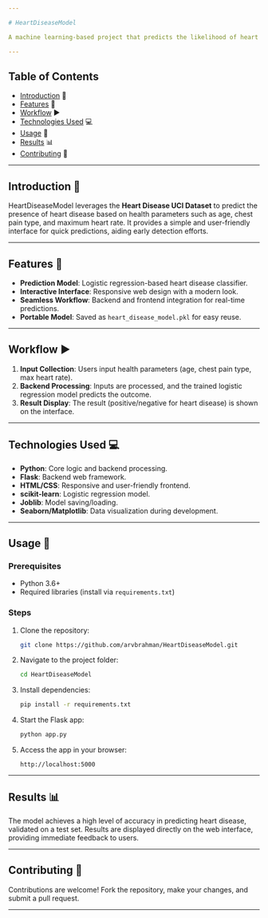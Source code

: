 ```yaml
---

# HeartDiseaseModel

A machine learning-based project that predicts the likelihood of heart disease using logistic regression. This repository includes a trained model and a responsive web interface for user interaction.

---
```


## Table of Contents

- [Introduction](#introduction) :wave:
- [Features](#features) :star2:
- [Workflow](#workflow)  :arrow_forward:
- [Technologies Used](#technologies-used) :computer:
- [Usage](#usage) :rocket:
- [Results](#results)  :bar_chart:
- [Contributing](#contributing) :handshake:

---

## Introduction :wave:

HeartDiseaseModel leverages the **Heart Disease UCI Dataset** to predict the presence of heart disease based on health parameters such as age, chest pain type, and maximum heart rate. It provides a simple and user-friendly interface for quick predictions, aiding early detection efforts.

---

## Features :star2:

- **Prediction Model**: Logistic regression-based heart disease classifier.  
- **Interactive Interface**: Responsive web design with a modern look.  
- **Seamless Workflow**: Backend and frontend integration for real-time predictions.  
- **Portable Model**: Saved as `heart_disease_model.pkl` for easy reuse.

---

## Workflow :arrow_forward:

1. **Input Collection**: Users input health parameters (age, chest pain type, max heart rate).  
2. **Backend Processing**: Inputs are processed, and the trained logistic regression model predicts the outcome.  
3. **Result Display**: The result (positive/negative for heart disease) is shown on the interface.

---

## Technologies Used :computer:

- **Python**: Core logic and backend processing.  
- **Flask**: Backend web framework.  
- **HTML/CSS**: Responsive and user-friendly frontend.  
- **scikit-learn**: Logistic regression model.  
- **Joblib**: Model saving/loading.  
- **Seaborn/Matplotlib**: Data visualization during development.

---

## Usage :rocket:

### Prerequisites 

- Python 3.6+  
- Required libraries (install via `requirements.txt`)

### Steps

1. Clone the repository:  
   ```bash  
   git clone https://github.com/arvbrahman/HeartDiseaseModel.git  
   ```
2. Navigate to the project folder:  
   ```bash  
   cd HeartDiseaseModel  
   ```
3. Install dependencies:  
   ```bash  
   pip install -r requirements.txt  
   ```
4. Start the Flask app:  
   ```bash  
   python app.py  
   ```
5. Access the app in your browser:  
   ```
   http://localhost:5000  
   ```

---

## Results :bar_chart:

The model achieves a high level of accuracy in predicting heart disease, validated on a test set. Results are displayed directly on the web interface, providing immediate feedback to users.

---

## Contributing :handshake:

Contributions are welcome! Fork the repository, make your changes, and submit a pull request.

---

